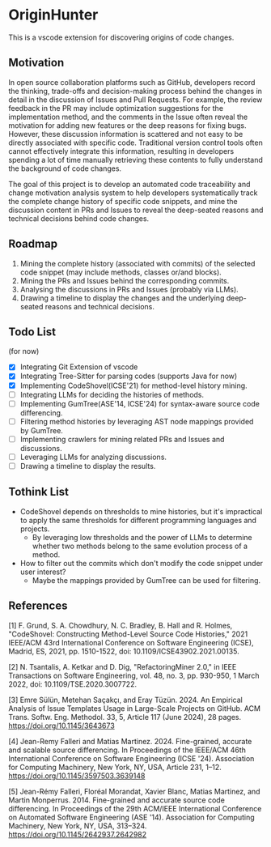 # OriginHunter 

This is a vscode extension for discovering origins of code changes.

## Motivation

In open source collaboration platforms such as GitHub, developers record the thinking, trade-offs and decision-making process behind the changes in detail in the discussion of Issues and Pull Requests. For example, the review feedback in the PR may include optimization suggestions for the implementation method, and the comments in the Issue often reveal the motivation for adding new features or the deep reasons for fixing bugs. However, these discussion information is scattered and not easy to be directly associated with specific code. Traditional version control tools often cannot effectively integrate this information, resulting in developers spending a lot of time manually retrieving these contents to fully understand the background of code changes.

The goal of this project is to develop an automated code traceability and change motivation analysis system to help developers systematically track the complete change history of specific code snippets, and mine the discussion content in PRs and Issues to reveal the deep-seated reasons and technical decisions behind code changes.

## Roadmap

1. Mining the complete history (associated with commits) of the selected code snippet (may include methods, classes or/and blocks).
2. Mining the PRs and Issues behind the corresponding commits.
3. Analysing the discussions in PRs and Issues (probably via LLMs).
4. Drawing a timeline to display the changes and the underlying deep-seated reasons and technical decisions.

## Todo List
(for now)

- [x] Integrating Git Extension of vscode
- [x] Integrating Tree-Sitter for parsing codes (supports Java for now)
- [x] Implementing CodeShovel(ICSE'21) for method-level history mining.
- [ ] Integrating LLMs for deciding the histories of methods.
- [ ] Implementing GumTree(ASE'14, ICSE'24) for syntax-aware source code differencing.
- [ ] Filtering method histories by leveraging AST node mappings provided by GumTree.
- [ ] Implementing crawlers for mining related PRs and Issues and discussions.
- [ ] Leveraging LLMs for analyzing discussions.
- [ ] Drawing a timeline to display the results.

## Tothink List

- CodeShovel depends on thresholds to mine histories, but it's impractical to apply the same thresholds for different programming languages and projects.
    - By leveraging low thresholds and the power of LLMs to determine whether two methods belong to the same evolution process of a method.
- How to filter out the commits which don't modify the code snippet under user interest?
    - Maybe the mappings provided by GumTree can be used for filtering.



## References
[1] F. Grund, S. A. Chowdhury, N. C. Bradley, B. Hall and R. Holmes, "CodeShovel: Constructing Method-Level Source Code Histories," 2021 IEEE/ACM 43rd International Conference on Software Engineering (ICSE), Madrid, ES, 2021, pp. 1510-1522, doi: 10.1109/ICSE43902.2021.00135.

[2] N. Tsantalis, A. Ketkar and D. Dig, "RefactoringMiner 2.0," in IEEE Transactions on Software Engineering, vol. 48, no. 3, pp. 930-950, 1 March 2022, doi: 10.1109/TSE.2020.3007722.

[3] Emre Sülün, Metehan Saçakçı, and Eray Tüzün. 2024. An Empirical Analysis of Issue Templates Usage in Large-Scale Projects on GitHub. ACM Trans. Softw. Eng. Methodol. 33, 5, Article 117 (June 2024), 28 pages. https://doi.org/10.1145/3643673

[4] Jean-Remy Falleri and Matias Martinez. 2024. Fine-grained, accurate and scalable source differencing. In Proceedings of the IEEE/ACM 46th International Conference on Software Engineering (ICSE '24). Association for Computing Machinery, New York, NY, USA, Article 231, 1–12. https://doi.org/10.1145/3597503.3639148

[5] Jean-Rémy Falleri, Floréal Morandat, Xavier Blanc, Matias Martinez, and Martin Monperrus. 2014. Fine-grained and accurate source code differencing. In Proceedings of the 29th ACM/IEEE International Conference on Automated Software Engineering (ASE '14). Association for Computing Machinery, New York, NY, USA, 313–324. https://doi.org/10.1145/2642937.2642982